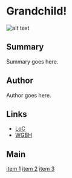 # Grandchild!

![alt text](http://example.org/image)

## Summary

Summary goes here.

## Author

Author goes here.

## Links

- [LoC](http://loc.gov)
- [WGBH](http://wgbh.org)

## Main

[item 1](/catalog/cpb-aacip_80-12893j6c)
[item 2](/catalog/cpb-aacip_37-31cjt2qs)
[item 3](/catalog/cpb-aacip_192-1937pxnq "fuller description")
